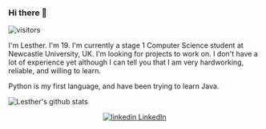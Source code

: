 ### Hi there 👋

![visitors](https://visitor-badge.glitch.me/badge?page_id=lestherll)

I'm Lesther. I'm 19.
I'm currently a stage 1 Computer Science student at Newcastle University, UK.
I'm looking for projects to work on. I don't have a lot of experience yet although I can tell you that I am very hardworking, reliable, and willing to learn.

Python is my first language, and have been trying to learn Java.

![Lesther's github stats](https://github-readme-stats.vercel.app/api?username=lestherll&show_icons=true&theme=nord)

<p align="center">
  <a href="https://www.linkedin.com/in/lesther-llacuna/" alt="Linkedin">
    <img src="https://i.stack.imgur.com/gVE0j.png" alt="linkedin">
    LinkedIn
  </a>
</p>
